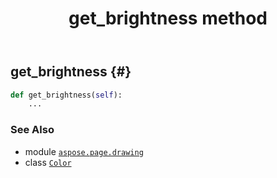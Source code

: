 ﻿---
title: get_brightness method
second_title: Aspose.Page for Python via .NET API References
description: 
type: docs
weight: 50
url: /python-net/aspose.page.drawing/color/get_brightness/
is_root: false
---

## get_brightness {#}





```python
def get_brightness(self):
    ...
```





### See Also
* module [`aspose.page.drawing`](../../)
* class [`Color`](/page/python-net/aspose.page.drawing/color)
